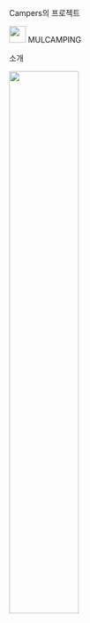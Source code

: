 Campers의 프로젝트

<img width="30px" height="30px" src="https://user-images.githubusercontent.com/96907223/188315277-d200ad0f-62f8-4955-ac35-e563163807ac.png"/> MULCAMPING

소개

<img width="50%" src="https://user-images.githubusercontent.com/96907223/188315452-a3e59179-87bc-43cb-952d-bb02154a5733.png"/>
